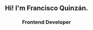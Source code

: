 <br>
<br>

<h2 align=center>Hi! I'm Francisco Quinzán.</h2>
<h3 align=center>Frontend Developer</h3>
<br>


<!--
**fquinzan-GZ/fquinzan-GZ** is a ✨ _special_ ✨ repository because its `README.md` (this file) appears on your GitHub profile.

Here are some ideas to get you started:

- 🔭 I’m currently working on ...
- 🌱 I’m currently learning ...
- 👯 I’m looking to collaborate on ...
- 🤔 I’m looking for help with ...
- 💬 Ask me about ...
- 📫 How to reach me: ...
- 😄 Pronouns: ...
- ⚡ Fun fact: ...
-->
